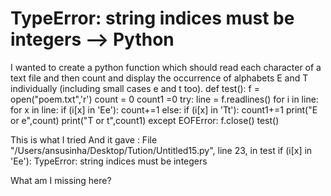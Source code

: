 
# TypeError: string indices must be integers --> Python

I wanted to create a python function which should read each
character of a text file and then count and display
the occurrence of alphabets E and T individually (including
small cases e and t too).
def test():
    f = open("poem.txt",'r')
    count = 0
    count1 =0
    try:
        line = f.readlines()
        for i in line:
            for x in line:
                if (i[x] in 'Ee'):
                    count+=1
                else:
                    if (i[x] in 'Tt'):
                        count1+=1
        print("E or e",count)
        print("T or t",count1)
    except EOFError:
        f.close()
test()

This is what I tried
And it gave :
File "/Users/ansusinha/Desktop/Tution/Untitled15.py", line 23, in test
    if (i[x] in 'Ee'):
TypeError: string indices must be integers

What am I missing here?

        